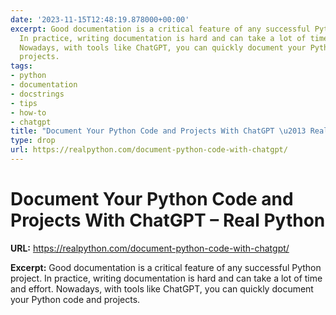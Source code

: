 ```yaml
---
date: '2023-11-15T12:48:19.878000+00:00'
excerpt: Good documentation is a critical feature of any successful Python project.
  In practice, writing documentation is hard and can take a lot of time and effort.
  Nowadays, with tools like ChatGPT, you can quickly document your Python code and
  projects.
tags:
- python
- documentation
- docstrings
- tips
- how-to
- chatgpt
title: "Document Your Python Code and Projects With ChatGPT \u2013 Real Python"
type: drop
url: https://realpython.com/document-python-code-with-chatgpt/
---
```


# Document Your Python Code and Projects With ChatGPT – Real Python

**URL:** https://realpython.com/document-python-code-with-chatgpt/

**Excerpt:** Good documentation is a critical feature of any successful Python project. In practice, writing documentation is hard and can take a lot of time and effort. Nowadays, with tools like ChatGPT, you can quickly document your Python code and projects.

